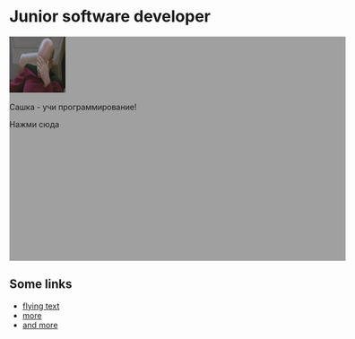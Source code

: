 # Junior software developer

<script src="https://ajax.googleapis.com/ajax/libs/jquery/1.11.2/jquery.min.js"></script>
<style>
#flying_object {
  position: relative;
}

</style>

<script>
function move1() {
    var dWidth = $('#field').width() - 100,
      dHeight = $('#field').height() - 100,
      nextX = Math.floor(Math.random() * dWidth),
      nextY = Math.floor(Math.random() * dHeight);
    $(this).animate({
      left: nextX + 'px',
      top: nextY + 'px'
    }, );
  }
  
jQuery(function($) {
  $('#flying_object').mouseover(move1);
});


</script>

<div style="height:400px; width:600px; background:#A0A0A0; min-height: 400px; min-width: 600px;" id="field">
  <div id="flying_object" style="align: center">
    <img src="facepalm.jpg" width="100" height="100" alt="Grey Square" />
    <p>Сашка - учи программирование!</p>
    <p> <a>Нажми сюда</a></p>
  </div>

</div>



## Some links

* [flying text](http://jsfiddle.net/karalamalar/atNva/)
* [more](http://jsfiddle.net/3Z7HE/3/)
* [and more](http://jsfiddle.net/Xw29r/15/)

